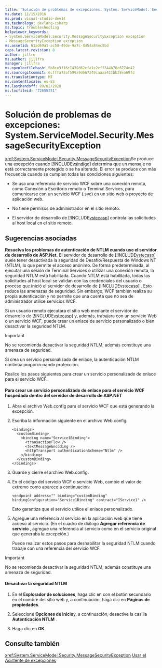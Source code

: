 ```yaml
---
title: 'Solución de problemas de excepciones: System. ServiceModel. Security. MessageSecurityException | Microsoft Docs'
ms.date: 11/15/2016
ms.prod: visual-studio-dev14
ms.technology: devlang-csharp
ms.topic: troubleshooting
helpviewer_keywords:
- System.ServiceModel.Security.MessageSecurityException exception
- MessageSecurityException exception
ms.assetid: 61ad69a1-ac50-49de-9a7c-8454a84ec5bd
caps.latest.revision: 8
author: jillre
ms.author: jillfra
manager: jillfra
ms.openlocfilehash: 9b8ce3f16c1439d62cfa1e2cff344b70e6724c42
ms.sourcegitcommit: 6cfffa72af599a9d667249caaaa411bb28ea69fd
ms.translationtype: MT
ms.contentlocale: es-ES
ms.lasthandoff: 09/02/2020
ms.locfileid: "72655351"
---
```

# <a name="troubleshooting-exceptions-systemservicemodelsecuritymessagesecurityexception"></a>Solución de problemas de excepciones: System.ServiceModel.Security.MessageSecurityException
<xref:System.ServiceModel.Security.MessageSecurityException>Se produce una excepción cuando [!INCLUDE[vsindigo](../includes/vsindigo-md.md)] determina que un mensaje no está correctamente protegido o se ha alterado. El error se produce con más frecuencia cuando se cumplen todas las condiciones siguientes:

- Se usa una referencia de servicio WCF sobre una conexión remota, como Conexión a Escritorio remoto o Terminal Services, para comunicarse con un servicio WCF (.svc) en un sitio web o proyecto de aplicación web.

- No tiene permisos de administrador en el sitio remoto.

- El servidor de desarrollo de [!INCLUDE[vstecasp](../includes/vstecasp-md.md)] controla las solicitudes al host local en el sitio remoto.

## <a name="associated-tips"></a>Sugerencias asociadas
 **Resuelva los problemas de autenticación de NTLM cuando use el servidor de desarrollo de ASP.Net.**
El servidor de desarrollo de [!INCLUDE[vstecasp](../includes/vstecasp-md.md)] suele tener desactivada la seguridad de Desafío/Respuesta de Windows NT (NTLM), lo que permite el acceso anónimo. De forma predeterminada, al ejecutar una sesión de Terminal Services o utilizar una conexión remota, la seguridad NTLM está habilitada. Cuando NTLM está habilitada, todas las solicitudes al host local se validan con las credenciales del usuario o proceso que inició el servidor de desarrollo de [!INCLUDE[vstecasp](../includes/vstecasp-md.md)] . Esto reduce las amenazas de seguridad. Sin embargo, WCF también realiza su propia autenticación y no permite que una cuenta que no sea de administrador utilice servicios WCF.

 Si un usuario remoto ejecutara el sitio web mediante el servidor de desarrollo de [!INCLUDE[vstecasp](../includes/vstecasp-md.md)] y, además, trabajara con un servicio Web o un servicio WCF, puede crear un enlace de servicio personalizado o bien desactivar la seguridad NTLM.

> [!IMPORTANT]
> No se recomienda desactivar la seguridad NTLM; además constituye una amenaza de seguridad.

 Si crea un servicio personalizado de enlace, la autenticación NTLM continúa proporcionando protección.

 Realice los pasos siguientes para crear un servicio personalizado de enlace para el servicio WCF.

#### <a name="to-create-a-custom-service-binding-for-the-wcf-service-hosted-inside-the-aspnet-development-server"></a>Para crear un servicio personalizado de enlace para el servicio WCF hospedado dentro del servidor de desarrollo de ASP.NET

1. Abra el archivo Web.config para el servicio WCF que está generando la excepción.

2. Escriba la información siguiente en el archivo Web.config.

   ```
   <bindings>
     <customBinding>
       <binding name="Service1Binding">
         <transactionFlow />
         <textMessageEncoding />
         <httpTransport authenticationScheme="Ntlm" />
       </binding>
     </customBinding>
   </bindings>
   ```

3. Guarde y cierre el archivo Web.config.

4. En el código del servicio WCF o servicio Web, cambie el valor de extremo como aparece a continuación:

   ```
   <endpoint address="" binding="customBinding" bindingConfiguration="Service1Binding" contract="IService1" />
   ```

    Esto garantiza que el servicio utilice el enlace personalizado.

5. Agregue una referencia al servicio en la aplicación web que tiene acceso al servicio. (En el cuadro de diálogo **Agregar referencia de servicio** , agregue una referencia al servicio como en el servicio original que generaba la excepción.)

   Puede realizar estos pasos para deshabilitar la seguridad NTLM cuando trabaje con una referencia del servicio WCF.

> [!IMPORTANT]
> No se recomienda desactivar la seguridad NTLM; además constituye una amenaza de seguridad.

#### <a name="to-turn-off-ntlm-security"></a>Desactivar la seguridad NTLM

1. En el **Explorador de soluciones**, haga clic en con el botón secundario en el nombre del sitio web y, a continuación, haga clic en **Páginas de propiedades**.

2. Seleccione **Opciones de inicio**y, a continuación, desactive la casilla **Autenticación NTLM** .

3. Haga clic en **OK**.

## <a name="see-also"></a>Consulte también
 <xref:System.ServiceModel.Security.MessageSecurityException> [Usar el Asistente de excepciones](https://msdn.microsoft.com/library/e0a78c50-7318-4d54-af51-40c00aea8711)